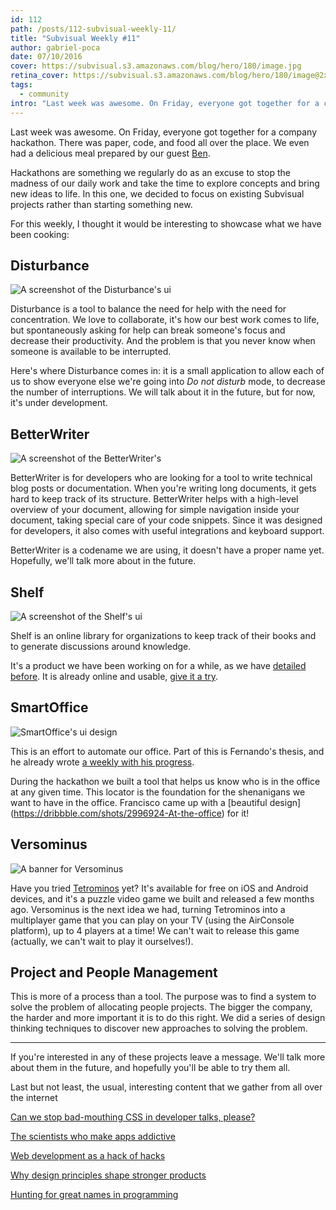 ```yaml
---
id: 112
path: /posts/112-subvisual-weekly-11/
title: "Subvisual Weekly #11"
author: gabriel-poca
date: 07/10/2016
cover: https://subvisual.s3.amazonaws.com/blog/hero/180/image.jpg
retina_cover: https://subvisual.s3.amazonaws.com/blog/hero/180/image@2x.jpg
tags:
  - community
intro: "Last week was awesome. On Friday, everyone got together for a company hackathon. There was paper, code, and food all over the place. We even had a delicious meal prepared by our guest [Ben](https://twitter.com/howebenhowe)."
---
```


Last week was awesome. On Friday, everyone got together for a company hackathon. There was paper, code, and food all over the place. We even had a delicious meal prepared by our guest [Ben](https://twitter.com/howebenhowe). 

Hackathons are something we regularly do as an excuse to stop the madness of our daily work and take the time to explore concepts and bring new ideas to life. In this one, we decided to focus on existing Subvisual projects rather than starting something new. 

For this weekly, I thought it would be interesting to showcase what we have been cooking:

## Disturbance

![A screenshot of the Disturbance's ui](https://subvisual.s3.amazonaws.com/blog/post_image/215/original.jpg)

Disturbance is a tool to balance the need for help with the need for concentration. We love to collaborate, it's how our best work comes to life, but spontaneously asking for help can break someone's focus and decrease their productivity. And the problem is that you never know when someone is available to be interrupted.

Here's where Disturbance comes in: it is a small application to allow each of us to show everyone else we're going into _Do not disturb_ mode, to decrease the number of interruptions. We will talk about it in the future, but for now, it's under development.

## BetterWriter

![A screenshot of the BetterWriter's](https://subvisual.s3.amazonaws.com/blog/post_image/216/original.jpg)

BetterWriter is for developers who are looking for a tool to write technical blog posts or documentation. When you're writing long documents, it gets hard to keep track of its structure. BetterWriter helps with a high-level overview of your document, allowing for simple navigation inside your document, taking special care of your code snippets. Since it was designed for developers, it also comes with useful integrations and keyboard support.

BetterWriter is a codename we are using, it doesn't have a proper name yet. Hopefully, we'll talk more about in the future.

## Shelf

![A screenshot of the Shelf's ui](https://subvisual.s3.amazonaws.com/blog/post_image/217/original.jpg)

Shelf is an online library for organizations to keep track of their books and to generate discussions around knowledge.

It's a product we have been working on for a while, as we have [detailed before](https://subvisual.co/blog/posts/89-stumbling-into-a-product). It is already online and usable, [give it a try](https://getshelf.io/).

## SmartOffice

![SmartOffice's ui design](https://subvisual.s3.amazonaws.com/blog/post_image/213/original.jpg)

This is an effort to automate our office. Part of this is Fernando's thesis, and he already wrote [a weekly with his progress](https://subvisual.co/blog/posts/104-subvisual-weekly-7).

During the hackathon we built a tool that helps us know who is in the office at any given time. This locator is the foundation for the shenanigans we want to have in the office. Francisco came up with a [beautiful design] (https://dribbble.com/shots/2996924-At-the-office) for it!

## Versominus

![A banner for Versominus](https://subvisual.s3.amazonaws.com/blog/post_image/214/original.png)

Have you tried [Tetrominos](https://tetrominos.subvisual.co/) yet? It's available for free on iOS and Android devices, and it's a puzzle video game we built and released a few months ago. Versominus is the next idea we had, turning Tetrominos into a multiplayer game that you can play on your TV (using the AirConsole platform), up to 4 players at a time! We can't wait to release this game (actually, we can't wait to play it ourselves!).

## Project and People Management

This is more of a process than a tool. The purpose was to find a system to solve the problem of allocating people projects. The bigger the company, the harder and more important it is to do this right. We did a series of design thinking techniques to discover new approaches to solving the problem.

---

If you're interested in any of these projects leave a message. We'll talk more about them in the future, and hopefully you'll be able to try them all.

Last but not least, the usual, interesting content that we gather from all over the internet

[Can we stop bad-mouthing CSS in developer talks, please?](https://www.christianheilmann.com/2016/10/05/can-we-stop-bad-mouthing-css-in-developer-talks-please/)

[The scientists who make apps addictive](https://www.1843magazine.com/features/the-scientists-who-make-apps-addictive)

[Web development as a hack of hacks](http://www.quirksmode.org/blog/archives/2016/09/web_development.html)

[Why design principles shape stronger products](https://uxdesign.cc/why-design-principles-shape-stronger-products-ae677bdd831b#.uyhtm6fpt)

[Hunting for great names in programming](https://m.signalvnoise.com/hunting-for-great-names-in-programming-16f624c8fc03#.9pcaq3uiv)
